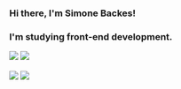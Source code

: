 ### Hi there, I'm Simone Backes! 
### I'm studying front-end development.


 
</div>
<div>
<a href = "mailto:simonebackesv@gmail.com"><img src="https://img.shields.io/badge/-Gmail-%23333?style=for-the-badge&logo=gmail&logoColor=white" target="_blank"></a>
<a href="https://www.linkedin.com/in/simone-backes/" target="_blank"><img src="https://img.shields.io/badge/-LinkedIn-%230077B5?style=for-the-badge&logo=linkedin&logoColor=white" target="_blank"></a> 
</div>
<div> 
<br>
</div>


<div>
<img src="https://github-readme-stats.vercel.app/api/top-langs?username=sihbackes&theme=dracula"/>
<img src="https://github-readme-streak-stats.herokuapp.com/?user=sihbackes&theme=dracula"/>

</div>
  
